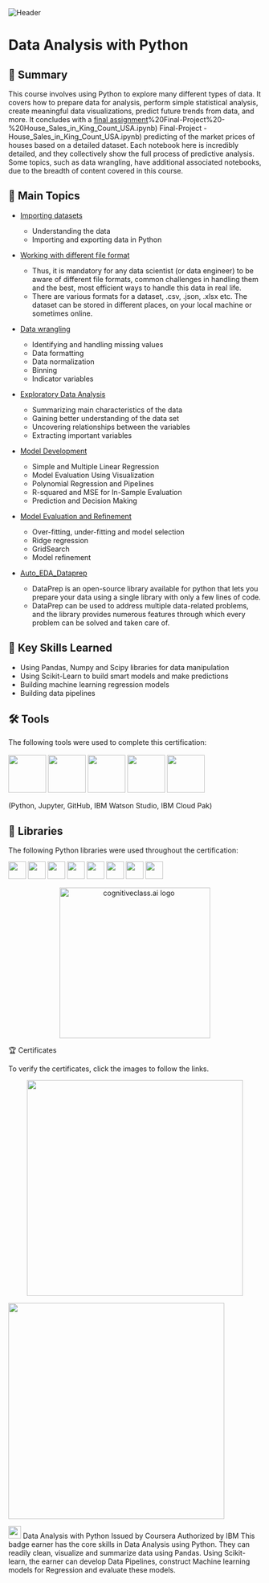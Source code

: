 <img src="https://user-images.githubusercontent.com/84391594/152703941-8c1b3e93-7358-4274-8c7d-b152d3132814.png" alt="Header"/> 

# Data Analysis with Python

## 📄 Summary 
This course involves using Python to explore many different types of data. It covers how to prepare data for analysis, perform simple statistical analysis, create meaningful data visualizations, predict future trends from data, and more. It concludes with a [final assignment](https://github.com/HAQ-NAWAZ-MALIK/Data-Analysis-with-Python---IBM-Data-Science/blob/e758ac734eb266997793354e5bfb5b364a36af35/Data-Analysis-with-Python---IBM-Data-Science-main/8)%20Final-Project%20-%20House_Sales_in_King_Count_USA.ipynb) Final-Project - House_Sales_in_King_Count_USA.ipynb) predicting of the market prices of houses based on a detailed dataset. Each notebook here is incredibly detailed, and they collectively show the full process of predictive analysis. Some topics, such as data wrangling, have additional associated notebooks, due to the breadth of content covered in this course. 

## 📑 Main Topics 
- [Importing datasets]([https://rb.gy/fgx6by](https://github.com/HAQ-NAWAZ-MALIK/Data-Analysis-with-Python---IBM-Data-Science/blob/main/Data-Analysis-with-Python---IBM-Data-Science-main/1)%20Importing%20Datasets.ipynb)

  - Understanding the data
  - Importing and exporting data in Python

- [Working with different file format](https://github.com/HAQ-NAWAZ-MALIK/Data-Analysis-with-Python---IBM-Data-Science/blob/main/Data-Analysis-with-Python---IBM-Data-Science-main/2)

  - Thus, it is mandatory for any data scientist (or data engineer) to be aware of different file formats, common challenges in handling them and the best, most efficient ways to handle this data in real life.
  - There are various formats for a dataset, .csv, .json, .xlsx etc. The dataset can be stored in different places, on your local machine or sometimes online.

- [Data wrangling](https://github.com/HAQ-NAWAZ-MALIK/Data-Analysis-with-Python---IBM-Data-Science/blob/main/Data-Analysis-with-Python---IBM-Data-Science-main/3)

  - Identifying and handling missing values
  - Data formatting
  - Data normalization
  - Binning
  - Indicator variables
  
- [Exploratory Data Analysis]([https://rb.gy/dukm1k](https://github.com/HAQ-NAWAZ-MALIK/Data-Analysis-with-Python---IBM-Data-Science/blob/main/Data-Analysis-with-Python---IBM-Data-Science-main/4)%20Exploratory-Data-Analysis%20(%20jupyterlite%20).ipynb)

  - Summarizing main characteristics of the data
  - Gaining better understanding of the data set
  - Uncovering relationships between the variables
  - Extracting important variables
  
- [Model Development](https://github.com/HAQ-NAWAZ-MALIK/Data-Analysis-with-Python---IBM-Data-Science/blob/main/Data-Analysis-with-Python---IBM-Data-Science-main/4)

  - Simple and Multiple Linear Regression
  - Model Evaluation Using Visualization
  - Polynomial Regression and Pipelines
  - R-squared and MSE for In-Sample Evaluation
  - Prediction and Decision Making
  
- [Model Evaluation and Refinement](https://github.com/HAQ-NAWAZ-MALIK/Data-Analysis-with-Python---IBM-Data-Science/blob/main/Data-Analysis-with-Python---IBM-Data-Science-main/5)

  - Over-fitting, under-fitting and model selection
  - Ridge regression
  - GridSearch
  - Model refinement

- [Auto_EDA_Dataprep]([https://rb.gy/hyzanf](https://github.com/HAQ-NAWAZ-MALIK/Data-Analysis-with-Python---IBM-Data-Science/blob/main/Data-Analysis-with-Python---IBM-Data-Science-main/7)%20Auto_EDA_Dataprep%20(%20IBM%20).ipynb)

  - DataPrep is an open-source library available for python that lets you prepare your data using a single library with only a few lines of code. 
  - DataPrep can be used to address multiple data-related problems, and the library provides numerous features through which every problem can be solved and taken care of.


## 🔑 Key Skills Learned 
- Using Pandas, Numpy and Scipy libraries for data manipulation
- Using Scikit-Learn to build smart models and make predictions
- Building machine learning regression models
- Building data pipelines

 ## 🛠️ Tools
The following tools were used to complete this certification: <br> <br>
  <img src="https://user-images.githubusercontent.com/84391594/152705364-f16bb223-41aa-4510-8113-51171dfe9953.png" height="75">
  <img src="https://user-images.githubusercontent.com/84391594/152705271-083f8784-b3c9-4065-9733-ea3fa8ad5a7a.png" height="75">
  <img src="https://user-images.githubusercontent.com/84391594/152705273-adffe1bf-b509-44d0-b3ac-671cce5071df.svg" height="75">
  <img src="https://user-images.githubusercontent.com/84391594/152705324-68f777a0-3875-4b65-ae96-646643284541.png" height="75">
  <img src="https://user-images.githubusercontent.com/84391594/152705298-bb170d32-3dd0-4ad4-8221-8b7b029116b4.png" height="75">
</p>
(Python, Jupyter, GitHub, IBM Watson Studio, IBM Cloud Pak)


## 📖 Libraries
The following Python libraries were used throughout the certification: <br> 
<p align="left">
  <img  src="https://user-images.githubusercontent.com/84391594/152706127-ce41990f-2588-472a-b5df-6b403a5947e6.png" height="35">
  <img  src="https://user-images.githubusercontent.com/84391594/152706130-5577011e-ecb3-47aa-af73-f6bd1bda05bc.png" height="35">
  <img  src="https://user-images.githubusercontent.com/84391594/152706132-5939da7e-7d1e-43b8-9c46-2d3fe5198dda.png" height="35">
  <img  src="https://user-images.githubusercontent.com/84391594/152706135-85cdd35e-922a-414a-a198-c670fbf8fb25.svg" height="35">
  <img  src="https://user-images.githubusercontent.com/84391594/152706148-36f27f03-1967-45d1-82d8-f6c149c6f21c.svg" height="35">
  <img  src="https://user-images.githubusercontent.com/84391594/152706211-7966848a-a2e1-4c4a-bc08-594a4ca6ff07.png" height="35">
 <img  src="https://user-images.githubusercontent.com/84391594/152706214-d018bc5e-1477-4de2-94d7-5c0886e0477d.png" height="35">
 <img  src="https://user-images.githubusercontent.com/84391594/152706217-c0cfd9d8-22ad-4c3b-9ac7-70a6cf2799f7.png" height="35"> <br>
</p>



<p align="middle">
 <img src="https://cf-courses-data.s3.us.cloud-object-storage.appdomain.cloud/IBMDeveloperSkillsNetwork-DA0101EN-SkillsNetwork/labs/Module%203/images/IDSNlogo.png" width="300" alt="cognitiveclass.ai logo" />
</p>  


🏆 Certificates

To verify the certificates, click the images to follow the links.

 <p align="middle">
  <a href="https://coursera.org/share/059e7d3f3b9a8fade79c16e4d17393a2"><img src="https://coursera-certificate-images.s3.amazonaws.com/8FWTF8XL9HWY" height="430"></a>
 </p>
  <a href="https://www.credly.com/badges/aacb5af8-9984-4006-bfa0-ad762d14f5ec"><img src="https://user-images.githubusercontent.com/110245477/218943178-a87a2273-2a87-4578-87a5-0c4267931580.png" height="430"></a>
</p>


<img src="https://media.istockphoto.com/id/1331164793/vector/study-championship-logo-template-design.jpg?s=612x612&amp;w=0&amp;k=20&amp;c=7QClXetCt90IySTsOVBWPzEqWL6TWxAwRQnFmhNNsbM=" width = '25' height = '25'/> Data Analysis with Python
Issued by Coursera
Authorized by IBM
This badge earner has the core skills in Data Analysis using Python. They can readily clean, visualize and summarize data using Pandas. Using Scikit-learn, the earner can develop Data Pipelines, construct Machine learning models for Regression and evaluate these models.



